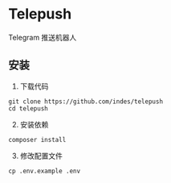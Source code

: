 # Telepush
Telegram 推送机器人

## 安装
1. 下载代码
```shell
git clone https://github.com/indes/telepush
cd telepush
```

2. 安装依赖
```shell
composer install
```

3. 修改配置文件
```shell
cp .env.example .env
```
